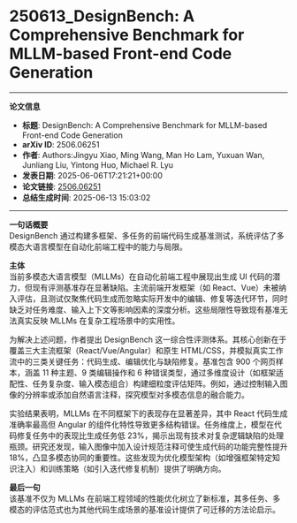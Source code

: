 # 250613_DesignBench: A Comprehensive Benchmark for MLLM-based Front-end Code Generation

---
**论文信息**

- **标题**: DesignBench: A Comprehensive Benchmark for MLLM-based Front-end Code Generation
- **arXiv ID**: 2506.06251
- **作者**: Authors:Jingyu Xiao, Ming Wang, Man Ho Lam, Yuxuan Wan, Junliang Liu, Yintong Huo, Michael R. Lyu
- **发表日期**: 2025-06-06T17:21:21+00:00
- **论文链接**: [2506.06251](https://arxiv.org/abs/2506.06251)
- **总结生成时间**: 2025-06-13 15:03:02

---

**一句话概要**  
DesignBench 通过构建多框架、多任务的前端代码生成基准测试，系统评估了多模态大语言模型在自动化前端工程中的能力与局限。

**主体**  
当前多模态大语言模型（MLLMs）在自动化前端工程中展现出生成 UI 代码的潜力，但现有评测基准存在显著缺陷。主流前端开发框架（如 React、Vue）未被纳入评估，且测试仅聚焦代码生成而忽略实际开发中的编辑、修复等迭代环节，同时缺乏对任务难度、输入上下文等影响因素的深度分析。这些局限性导致现有基准无法真实反映 MLLMs 在复杂工程场景中的实用性。

为解决上述问题，作者提出 DesignBench 这一综合性评测体系。其核心创新在于覆盖三大主流框架（React/Vue/Angular）和原生 HTML/CSS，并模拟真实工作流中的三类关键任务：代码生成、编辑优化与缺陷修复。基准包含 900 个网页样本，涵盖 11 种主题、9 类编辑操作和 6 种错误类型，通过多维度设计（如框架适配性、任务复杂度、输入模态组合）构建细粒度评估矩阵。例如，通过控制输入图像的分辨率或添加自然语言注释，探究模型对多模态信息的融合能力。

实验结果表明，MLLMs 在不同框架下的表现存在显著差异，其中 React 代码生成准确率最高但 Angular 的组件化特性导致更多结构错误。任务维度上，模型在代码修复任务中的表现比生成任务低 23%，揭示出现有技术对复杂逻辑缺陷的处理瓶颈。研究还发现，输入图像中加入设计规范注释可使生成代码的功能完整性提升 18%，凸显多模态协同的重要性。这些发现为优化模型架构（如增强框架特定知识注入）和训练策略（如引入迭代修复机制）提供了明确方向。

**最后一句**  
该基准不仅为 MLLMs 在前端工程领域的性能优化树立了新标准，其多任务、多模态的评估范式也为其他代码生成场景的基准设计提供了可迁移的方法论启示。
